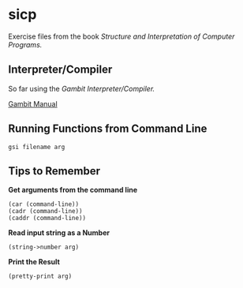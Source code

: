 # sicp

Exercise files from the book *Structure and Interpretation of Computer Programs.*

## Interpreter/Compiler

So far using the *Gambit Interpreter/Compiler.*

[Gambit Manual](http://www.iro.umontreal.ca/~gambit/doc/gambit.html)

## Running Functions from Command Line

`gsi filename arg`

## Tips to Remember

**Get arguments from the command line**

```
(car (command-line))
(cadr (command-line))
(caddr (command-line))
```

**Read input string as a Number**

`(string->number arg)`

**Print the Result**

`(pretty-print arg)`
